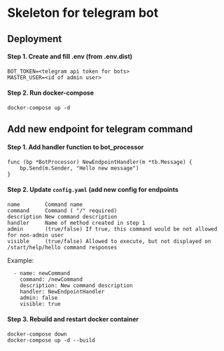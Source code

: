 # Skeleton for telegram bot

## Deployment

#### Step 1. Create and fill .env (from .env.dist)
```
BOT_TOKEN=<telegram api token for bots>
MASTER_USER=<id of admin user>
```

#### Step 2. Run docker-compose
```docker-compose up -d```



## Add new endpoint for telegram command

#### Step 1. Add handler function to bot_processor

```
func (bp *BotProcessor) NewEndpointHandler(m *tb.Message) {
	bp.Send(m.Sender, "Hello new message")
}

```

#### Step 2. Update ```config.yaml``` (add new config for endpoints


```
name        Command name
command     Command ( "/" required)
description New command description
handler     Name of method created in step 1
admin       (true/false) If true, this command would be not allowed for non-admin user
visible     (true/false) Allowed to execute, but not displayed on /start/help/hello command responses
```


Example:
```
  - name: newCommand
    command: /newCommand
    description: New command description
    handler: NewEndpointHandler
    admin: false
    visible: true

```

#### Step 3. Rebuild and restart docker container
```
docker-compose down
docker-compose up -d --build
```
